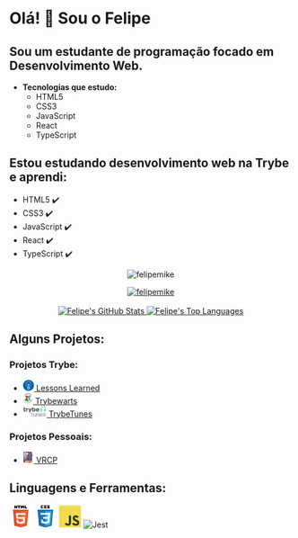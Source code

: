 # Olá! 👋 Sou o Felipe

## Sou um estudante de programação focado em Desenvolvimento Web.

- **Tecnologias que estudo:**
  - HTML5
  - CSS3
  - JavaScript
  - React
  - TypeScript

## Estou estudando desenvolvimento web na Trybe e aprendi:

- HTML5 ✔️
- CSS3 ✔️
- JavaScript ✔️
- React ✔️
- TypeScript ✔️

<div align="center">
  <p><img src="https://komarev.com/ghpvc/?username=felipemike&label=Visualizações&color=0e75b6&style=flat" alt="felipemike" /></p>
  <a href="https://github.com/ryo-ma/github-profile-trophy"><img src="https://github-profile-trophy.vercel.app/?username=felipemike" alt="felipemike" /></a>  
</div>

<br>

<div align="center">
  <a href="https://github.com/felipemike">
    <img height="150em" src="https://github-readme-stats.vercel.app/api?username=felipemike&show_icons=true&theme=radical&include_all_commits=true&count_private=true&hide=issues" alt="Felipe's GitHub Stats"/>
    <img height="150em" src="https://github-readme-stats.vercel.app/api/top-langs/?username=felipemike&layout=compact&theme=radical" alt="Felipe's Top Languages"/>
  </a>
</div>

## Alguns Projetos:

### Projetos Trybe:

- [<img src="https://github.com/felipemike/lessons-learned/blob/main/trybe.png" height="20"> Lessons Learned](https://felipemike.github.io/lessons-learned)
- [<img src="https://github.com/felipemike/trybewarts/blob/main/images/trybewarts-colored.svg" height="20"> Trybewarts](https://felipemike.github.io/trybewarts)
- [<img src="https://github.com/felipemike/trybetunes/blob/main/src/assets/logo.png" height="20"> TrybeTunes](https://github.com/felipemike/trybetunes)

### Projetos Pessoais:

- [<img src="https://github.com/felipemike/vcp-main/blob/main/favicon.png" height="20"> VRCP](https://github.com/felipemike/vcp-main)

## Linguagens e Ferramentas:

<p align="left">
  <img src="https://raw.githubusercontent.com/devicons/devicon/master/icons/html5/html5-original-wordmark.svg" alt="HTML5" width="40" height="40"/>
  <img src="https://raw.githubusercontent.com/devicons/devicon/master/icons/css3/css3-original-wordmark.svg" alt="CSS3" width="40" height="40"/>
  <img src="https://raw.githubusercontent.com/devicons/devicon/master/icons/javascript/javascript-original.svg" alt="JavaScript" width="40" height="40"/>
  <img src="https://www.vectorlogo.zone/logos/jestjsio/jestjsio-icon.svg" alt="Jest" width="40" height="40"/>
  <img src="https://
